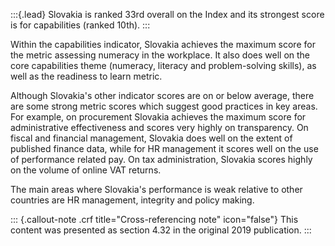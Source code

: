 :::{.lead}
Slovakia is ranked 33rd overall on the Index and its strongest score is for
capabilities (ranked 10th).
:::

Within the capabilities indicator, Slovakia achieves the maximum score for the
metric assessing numeracy in the workplace. It also does well on the core
capabilities theme (numeracy, literacy and problem-solving skills), as well as
the readiness to learn metric.

Although Slovakia's other indicator scores are on or below average, there are
some strong metric scores which suggest good practices in key areas. For
example, on procurement Slovakia achieves the maximum score for administrative
effectiveness and scores very highly on transparency. On fiscal and financial
management, Slovakia does well on the extent of published finance data, while
for HR management it scores well on the use of performance related pay. On tax
administration, Slovakia scores highly on the volume of online VAT returns.

The main areas where Slovakia's performance is weak relative to other
countries are HR management, integrity and policy making.

::: {.callout-note .crf title="Cross-referencing note" icon="false"}
This content was presented as section 4.32 in the original 2019 publication.
:::
